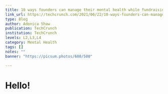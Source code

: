 ```yaml
---
title: 10 ways founders can manage their mental health while fundraising
link_url: https://techcrunch.com/2021/06/22/10-ways-founders-can-manage-their-mental-health-while-fundraising/
type: Blog
author: Adonica Shaw
publication: TechCrunch
institution: TechCrunch
levels: L2,L3,L4
category: Mental Health
tags: []
notes: ""
banner: "https://picsum.photos/600/500"

---
```


# Hello!
